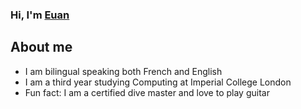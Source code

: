 ### Hi, I'm [Euan][linkedIn]

## About me
- I am bilingual speaking both French and English
- I am a third year studying Computing at Imperial College London
- Fun fact: I am a certified dive master and love to play guitar

[linkedIn]: https://www.linkedin.com/in/euan-scott-watson-4211951b7/
